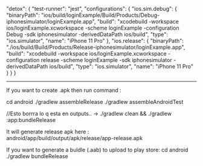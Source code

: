 "detox": {
"test-runner": "jest",
"configurations": {
"ios.sim.debug": {
"binaryPath": "ios/build/loginExample/Build/Products/Debug-iphonesimulator/loginExample.app",
"build": "xcodebuild -workspace ios/loginExample.xcworkspace -scheme loginExample -configuration Debug -sdk iphonesimulator -derivedDataPath ios/build",
"type": "ios.simulator",
"name": "iPhone 11 Pro"
},
"ios.release": {
"binaryPath": "./ios/build/Build/Products/Release-iphonesimulator/loginExample.app",
"build": "xcodebuild -workspace ios/loginExample.xcworkspace -configuration release -scheme loginExample -sdk iphonesimulator -derivedDataPath ios/build",
"type": "ios.simulator",
"name": "iPhone 11 Pro"
}
}
}

---

If you want to create .apk then run command :

cd android
./gradlew assembleRelease
./gradlew assembleAndroidTest

//Esto borrra lo q esta en outputs.. ->
./gradlew clean && ./gradlew :app:bundleRelease

It will generate release apk here :
android/app/build/output/apk/release/app-release.apk

If you want to generate a buldle (.aab) to upload to play store:
cd android
./gradlew bundleRelease
